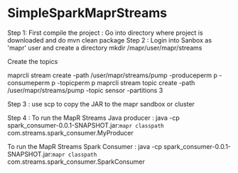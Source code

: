 # SimpleSparkMaprStreams

Step 1: First compile the project  : Go into directory where project is downloaded and do mvn clean package
Step 2 : Login into Sanbox as 'mapr' user and create a directory 
          mkdir /mapr/user/mapr/streams

Create the topics

maprcli stream create -path /user/mapr/streams/pump -produceperm p -consumeperm p -topicperm p
maprcli stream topic create -path /user/mapr/streams/pump -topic sensor -partitions 3

Step 3 :
use scp to copy the JAR  to the mapr sandbox or cluster

Step 4 :
To run the MapR Streams Java producer : java -cp spark_consumer-0.0.1-SNAPSHOT.jar:`mapr classpath` com.streams.spark_consumer.MyProducer

To run the MapR Streams Spark Consumer : java -cp spark_consumer-0.0.1-SNAPSHOT.jar:`mapr classpath` com.streams.spark_consumer.SparkConsumer








